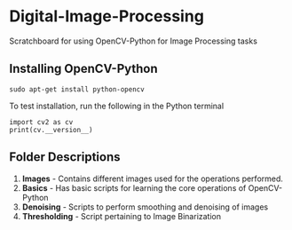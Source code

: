 # Digital-Image-Processing
Scratchboard for using OpenCV-Python for Image Processing tasks

## Installing OpenCV-Python

```sudo apt-get install python-opencv```

To test installation, run the following in the Python terminal 

```import cv2 as cv```  
```print(cv.__version__)```

## Folder Descriptions
1. **Images** - Contains different images used for the operations performed.
2. **Basics** - Has basic scripts for learning the core operations of OpenCV-Python
3. **Denoising** - Scripts to perform smoothing and denoising of images
4. **Thresholding** - Script pertaining to Image Binarization

